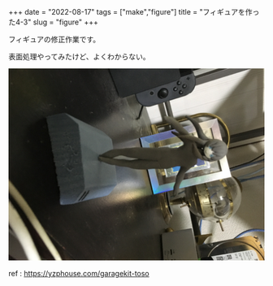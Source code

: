 +++
date = "2022-08-17"
tags = ["make","figure"]
title = "フィギュアを作った4-3"
slug = "figure"
+++

フィギュアの修正作業です。

表面処理やってみたけど、よくわからない。

![](https://raw.githubusercontent.com/syui/img/master/other/figure_make_37.jpg)

ref : https://yzphouse.com/garagekit-toso
